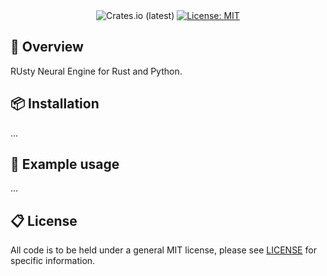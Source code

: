 <div align="center">
<br/>
<div align="left">
<br/>
<p align="center">
</p>
</div>
  
![Crates.io (latest)](https://img.shields.io/crates/dv/rune-core)
[![License: MIT](https://img.shields.io/badge/License-MIT-yellow.svg)](https://opensource.org/licenses/MIT)

</div>

## 🔎 Overview
RUsty Neural Engine for Rust and Python.

## 📦 Installation
...

## 🚀 Example usage
...

## 📋 License
All code is to be held under a general MIT license, please see [LICENSE](https://github.com/neurocode-ai/rune/blob/main/LICENSE) for specific information.
